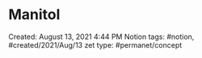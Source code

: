 ---
---

# Manitol

Created: August 13, 2021 4:44 PM
Notion tags: #notion, #created/2021/Aug/13
zet type: #permanet/concept